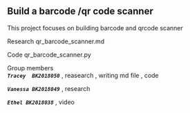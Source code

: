 Build a barcode /qr code scanner
---

This project focuses on building barcode and qrcode scanner

Research 
qr_barcode_scanner.md

Code 
qr_barcode_scanner.py

Group members                  
_**`Tracey  BK2018050`**_ ,  reasearch , writing md file , code

 _**`Vanessa BK2018049`**_ , research

 _**`Ethel BK2018038`**_ , video
